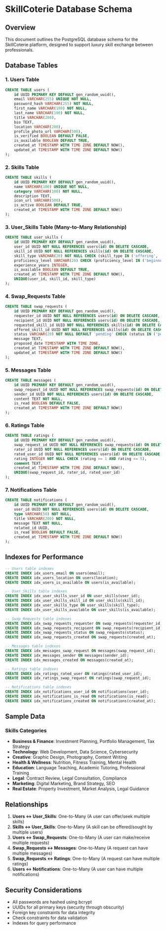 # SkillCoterie Database Schema

## Overview
This document outlines the PostgreSQL database schema for the SkillCoterie platform, designed to support luxury skill exchange between professionals.

## Database Tables

### 1. Users Table
```sql
CREATE TABLE users (
    id UUID PRIMARY KEY DEFAULT gen_random_uuid(),
    email VARCHAR(255) UNIQUE NOT NULL,
    password_hash VARCHAR(255) NOT NULL,
    first_name VARCHAR(100) NOT NULL,
    last_name VARCHAR(100) NOT NULL,
    title VARCHAR(200),
    bio TEXT,
    location VARCHAR(200),
    profile_photo_url VARCHAR(500),
    is_verified BOOLEAN DEFAULT FALSE,
    is_available BOOLEAN DEFAULT TRUE,
    created_at TIMESTAMP WITH TIME ZONE DEFAULT NOW(),
    updated_at TIMESTAMP WITH TIME ZONE DEFAULT NOW()
);
```

### 2. Skills Table
```sql
CREATE TABLE skills (
    id UUID PRIMARY KEY DEFAULT gen_random_uuid(),
    name VARCHAR(100) UNIQUE NOT NULL,
    category VARCHAR(100) NOT NULL,
    description TEXT,
    icon_url VARCHAR(500),
    is_active BOOLEAN DEFAULT TRUE,
    created_at TIMESTAMP WITH TIME ZONE DEFAULT NOW()
);
```

### 3. User_Skills Table (Many-to-Many Relationship)
```sql
CREATE TABLE user_skills (
    id UUID PRIMARY KEY DEFAULT gen_random_uuid(),
    user_id UUID NOT NULL REFERENCES users(id) ON DELETE CASCADE,
    skill_id UUID NOT NULL REFERENCES skills(id) ON DELETE CASCADE,
    skill_type VARCHAR(20) NOT NULL CHECK (skill_type IN ('offering', 'seeking')),
    proficiency_level VARCHAR(20) CHECK (proficiency_level IN ('beginner', 'intermediate', 'expert')),
    experience_years INTEGER,
    is_available BOOLEAN DEFAULT TRUE,
    created_at TIMESTAMP WITH TIME ZONE DEFAULT NOW(),
    UNIQUE(user_id, skill_id, skill_type)
);
```

### 4. Swap_Requests Table
```sql
CREATE TABLE swap_requests (
    id UUID PRIMARY KEY DEFAULT gen_random_uuid(),
    requester_id UUID NOT NULL REFERENCES users(id) ON DELETE CASCADE,
    recipient_id UUID NOT NULL REFERENCES users(id) ON DELETE CASCADE,
    requested_skill_id UUID NOT NULL REFERENCES skills(id) ON DELETE CASCADE,
    offered_skill_id UUID NOT NULL REFERENCES skills(id) ON DELETE CASCADE,
    status VARCHAR(20) NOT NULL DEFAULT 'pending' CHECK (status IN ('pending', 'accepted', 'rejected', 'completed', 'cancelled')),
    message TEXT,
    proposed_date TIMESTAMP WITH TIME ZONE,
    created_at TIMESTAMP WITH TIME ZONE DEFAULT NOW(),
    updated_at TIMESTAMP WITH TIME ZONE DEFAULT NOW()
);
```

### 5. Messages Table
```sql
CREATE TABLE messages (
    id UUID PRIMARY KEY DEFAULT gen_random_uuid(),
    swap_request_id UUID NOT NULL REFERENCES swap_requests(id) ON DELETE CASCADE,
    sender_id UUID NOT NULL REFERENCES users(id) ON DELETE CASCADE,
    content TEXT NOT NULL,
    is_read BOOLEAN DEFAULT FALSE,
    created_at TIMESTAMP WITH TIME ZONE DEFAULT NOW()
);
```

### 6. Ratings Table
```sql
CREATE TABLE ratings (
    id UUID PRIMARY KEY DEFAULT gen_random_uuid(),
    swap_request_id UUID NOT NULL REFERENCES swap_requests(id) ON DELETE CASCADE,
    rater_id UUID NOT NULL REFERENCES users(id) ON DELETE CASCADE,
    rated_user_id UUID NOT NULL REFERENCES users(id) ON DELETE CASCADE,
    rating INTEGER NOT NULL CHECK (rating >= 1 AND rating <= 5),
    comment TEXT,
    created_at TIMESTAMP WITH TIME ZONE DEFAULT NOW(),
    UNIQUE(swap_request_id, rater_id, rated_user_id)
);
```

### 7. Notifications Table
```sql
CREATE TABLE notifications (
    id UUID PRIMARY KEY DEFAULT gen_random_uuid(),
    user_id UUID NOT NULL REFERENCES users(id) ON DELETE CASCADE,
    type VARCHAR(50) NOT NULL,
    title VARCHAR(200) NOT NULL,
    message TEXT NOT NULL,
    related_id UUID,
    is_read BOOLEAN DEFAULT FALSE,
    created_at TIMESTAMP WITH TIME ZONE DEFAULT NOW()
);
```

## Indexes for Performance

```sql
-- Users table indexes
CREATE INDEX idx_users_email ON users(email);
CREATE INDEX idx_users_location ON users(location);
CREATE INDEX idx_users_is_available ON users(is_available);

-- User_Skills table indexes
CREATE INDEX idx_user_skills_user_id ON user_skills(user_id);
CREATE INDEX idx_user_skills_skill_id ON user_skills(skill_id);
CREATE INDEX idx_user_skills_type ON user_skills(skill_type);
CREATE INDEX idx_user_skills_available ON user_skills(is_available);

-- Swap_Requests table indexes
CREATE INDEX idx_swap_requests_requester ON swap_requests(requester_id);
CREATE INDEX idx_swap_requests_recipient ON swap_requests(recipient_id);
CREATE INDEX idx_swap_requests_status ON swap_requests(status);
CREATE INDEX idx_swap_requests_created ON swap_requests(created_at);

-- Messages table indexes
CREATE INDEX idx_messages_swap_request ON messages(swap_request_id);
CREATE INDEX idx_messages_sender ON messages(sender_id);
CREATE INDEX idx_messages_created ON messages(created_at);

-- Ratings table indexes
CREATE INDEX idx_ratings_rated_user ON ratings(rated_user_id);
CREATE INDEX idx_ratings_swap_request ON ratings(swap_request_id);

-- Notifications table indexes
CREATE INDEX idx_notifications_user_id ON notifications(user_id);
CREATE INDEX idx_notifications_is_read ON notifications(is_read);
CREATE INDEX idx_notifications_created ON notifications(created_at);
```

## Sample Data

### Skills Categories
- **Business & Finance**: Investment Planning, Portfolio Management, Tax Strategy
- **Technology**: Web Development, Data Science, Cybersecurity
- **Creative**: Graphic Design, Photography, Content Writing
- **Health & Wellness**: Nutrition, Fitness Training, Mental Health
- **Education**: Language Teaching, Academic Tutoring, Professional Training
- **Legal**: Contract Review, Legal Consultation, Compliance
- **Marketing**: Digital Marketing, Brand Strategy, SEO
- **Real Estate**: Property Investment, Market Analysis, Legal Guidance

## Relationships

1. **Users ↔ User_Skills**: One-to-Many (A user can offer/seek multiple skills)
2. **Skills ↔ User_Skills**: One-to-Many (A skill can be offered/sought by multiple users)
3. **Users ↔ Swap_Requests**: One-to-Many (A user can make/receive multiple requests)
4. **Swap_Requests ↔ Messages**: One-to-Many (A request can have multiple messages)
5. **Swap_Requests ↔ Ratings**: One-to-Many (A request can have multiple ratings)
6. **Users ↔ Notifications**: One-to-Many (A user can have multiple notifications)

## Security Considerations

- All passwords are hashed using bcrypt
- UUIDs for all primary keys (security through obscurity)
- Foreign key constraints for data integrity
- Check constraints for data validation
- Indexes for query performance 